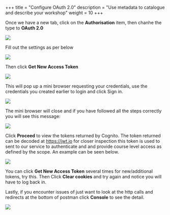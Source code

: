 +++
title = "Configure OAuth 2.0"
description = "Use metadata to catalogue and describe your workshop"
weight = 10
+++

Once we have a new tab, click on the **Authorisation** item, then chanhe the type to **OAuth 2.0**

![](/30-postman/10-configure-oauth2/auth-tab.en.png)

Fill out the settings as per below

![](/30-postman/10-configure-oauth2/settings.en.png)

Then click **Get New Access Token**

![](/30-postman/10-configure-oauth2/get-new-token.en.png)

This will pop up a mini browser requesting your credentials, use the credentials you created earlier to login and click Sign in.

![](/30-postman/10-configure-oauth2/sign-in.en.png)

The mini browser will close and if you have followed all the steps correctly you will see this message:

![](/30-postman/10-configure-oauth2/auth-success.en.png)

Click **Proceed** to view the tokens returned by Cognito.  The token returned can be decoded at https://jwt.io for closer inspection this token is used to sent to our service to authenticate and and provide course level access as defined by the scope.  An example can be seen below.

![](/30-postman/10-configure-oauth2/decode.en.png)

You can click **Get New Access Token** several times for new/additional tokens, try this.  Then Click **Clear cookies** and try again and notice you will have to log back in.

Lastly, if you encounter issues of just want to look at the http calls and redirects at the bottom of postman click **Console** to see the detail.

![](/30-postman/10-configure-oauth2/consol.en.png)